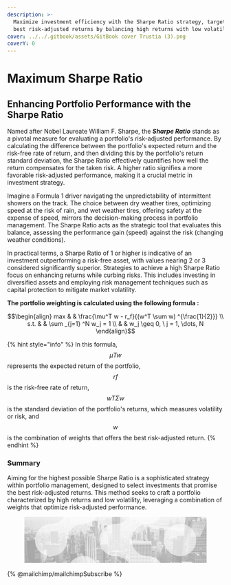 ```yaml
---
description: >-
  Maximize investment efficiency with the Sharpe Ratio strategy, targeting the
  best risk-adjusted returns by balancing high returns with low volatility.
cover: ../../.gitbook/assets/GitBook cover Trustia (3).png
coverY: 0
---
```


# Maximum Sharpe Ratio

## **Enhancing Portfolio Performance with the Sharpe Ratio**

Named after Nobel Laureate William F. Sharpe, the _**Sharpe Ratio**_ stands as a pivotal measure for evaluating a portfolio's risk-adjusted performance. By calculating the difference between the portfolio's expected return and the risk-free rate of return, and then dividing this by the portfolio's return standard deviation, the Sharpe Ratio effectively quantifies how well the return compensates for the taken risk. A higher ratio signifies a more favorable risk-adjusted performance, making it a crucial metric in investment strategy.

Imagine a Formula 1 driver navigating the unpredictability of intermittent showers on the track. The choice between dry weather tires, optimizing speed at the risk of rain, and wet weather tires, offering safety at the expense of speed, mirrors the decision-making process in portfolio management. The Sharpe Ratio acts as the strategic tool that evaluates this balance, assessing the performance gain (speed) against the risk (changing weather conditions).

In practical terms, a Sharpe Ratio of 1 or higher is indicative of an investment outperforming a risk-free asset, with values nearing 2 or 3 considered significantly superior. Strategies to achieve a high Sharpe Ratio focus on enhancing returns while curbing risks. This includes investing in diversified assets and employing risk management techniques such as capital protection to mitigate market volatility.

**The portfolio weighting is calculated using the following formula :**&#x20;

$$\begin{align}         max  & & \frac{\mu^T w - r_f}{(w^T \sum w) ^{\frac{1}{2}}} \\         s.t. & &  \sum _{j=1} ^N w_j = 1 \\              & & w_j \geq 0, \ j = 1, \dots, N     \end{align}$$

{% hint style="info" %}
In this formula,$$μTw$$ represents the expected return of the portfolio, $$rf​$$ is the risk-free rate of return, $$wTΣw​$$ is the standard deviation of the portfolio's returns, which measures volatility or risk, and $$w$$ is the combination of weights that offers the best risk-adjusted return.
{% endhint %}

### **Summary**&#x20;

Aiming for the highest possible Sharpe Ratio is a sophisticated strategy within portfolio management, designed to select investments that promise the best risk-adjusted returns. This method seeks to craft a portfolio characterized by high returns and low volatility, leveraging a combination of weights that optimize risk-adjusted performance.

<figure><img src="../../.gitbook/assets/bgfooter.webp" alt=""><figcaption></figcaption></figure>

{% @mailchimp/mailchimpSubscribe %}
